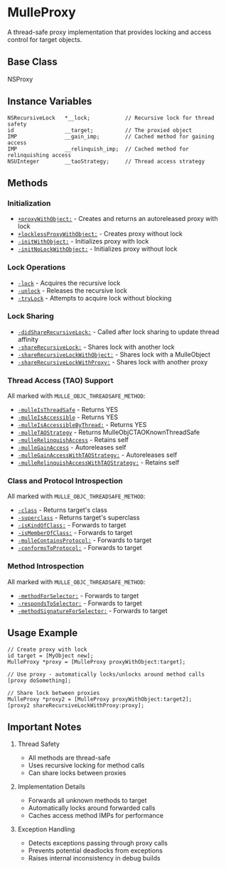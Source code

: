 # MulleProxy

A thread-safe proxy implementation that provides locking and access control for target objects.

## Base Class
NSProxy

## Instance Variables
```objc
NSRecursiveLock   *__lock;           // Recursive lock for thread safety
id                __target;          // The proxied object
IMP               __gain_imp;        // Cached method for gaining access
IMP               __relinquish_imp;  // Cached method for relinquishing access
NSUInteger        __taoStrategy;     // Thread access strategy
```

## Methods

### Initialization
- [`+proxyWithObject:`](https://www.perplexity.ai/search?q=Please+create+some+detailed+API+documentation+for+the+method+proxyWithObject+of+MulleProxy+of+the+MulleObjC+project+https://github.com/mulle-objc/MulleObjC.+You+will+find+source+code+probably+at+https://github.com/mulle-objc/MulleObjC/blob/master/src/class/MulleProxy.m+and+the+header+at+https://github.com/mulle-objc/MulleObjC/blob/master/src/class/MulleProxy.h+and+there+may+also+be+tests+for+it+in+the+test/+folder) - Creates and returns an autoreleased proxy with lock
- [`+locklessProxyWithObject:`](https://www.perplexity.ai/search?q=Please+create+some+detailed+API+documentation+for+the+method+locklessProxyWithObject+of+MulleProxy+of+the+MulleObjC+project+https://github.com/mulle-objc/MulleObjC.+You+will+find+source+code+probably+at+https://github.com/mulle-objc/MulleObjC/blob/master/src/class/MulleProxy.m+and+the+header+at+https://github.com/mulle-objc/MulleObjC/blob/master/src/class/MulleProxy.h+and+there+may+also+be+tests+for+it+in+the+test/+folder) - Creates proxy without lock
- [`-initWithObject:`](https://www.perplexity.ai/search?q=Please+create+some+detailed+API+documentation+for+the+method+initWithObject+of+MulleProxy+of+the+MulleObjC+project+https://github.com/mulle-objc/MulleObjC.+You+will+find+source+code+probably+at+https://github.com/mulle-objc/MulleObjC/blob/master/src/class/MulleProxy.m+and+the+header+at+https://github.com/mulle-objc/MulleObjC/blob/master/src/class/MulleProxy.h+and+there+may+also+be+tests+for+it+in+the+test/+folder) - Initializes proxy with lock
- [`-initNoLockWithObject:`](https://www.perplexity.ai/search?q=Please+create+some+detailed+API+documentation+for+the+method+initNoLockWithObject+of+MulleProxy+of+the+MulleObjC+project+https://github.com/mulle-objc/MulleObjC.+You+will+find+source+code+probably+at+https://github.com/mulle-objc/MulleObjC/blob/master/src/class/MulleProxy.m+and+the+header+at+https://github.com/mulle-objc/MulleObjC/blob/master/src/class/MulleProxy.h+and+there+may+also+be+tests+for+it+in+the+test/+folder) - Initializes proxy without lock

### Lock Operations
- [`-lock`](https://www.perplexity.ai/search?q=Please+create+some+detailed+API+documentation+for+the+method+lock+of+MulleProxy+of+the+MulleObjC+project+https://github.com/mulle-objc/MulleObjC.+You+will+find+source+code+probably+at+https://github.com/mulle-objc/MulleObjC/blob/master/src/class/MulleProxy.m+and+the+header+at+https://github.com/mulle-objc/MulleObjC/blob/master/src/class/MulleProxy.h+and+there+may+also+be+tests+for+it+in+the+test/+folder) - Acquires the recursive lock
- [`-unlock`](https://www.perplexity.ai/search?q=Please+create+some+detailed+API+documentation+for+the+method+unlock+of+MulleProxy+of+the+MulleObjC+project+https://github.com/mulle-objc/MulleObjC.+You+will+find+source+code+probably+at+https://github.com/mulle-objc/MulleObjC/blob/master/src/class/MulleProxy.m+and+the+header+at+https://github.com/mulle-objc/MulleObjC/blob/master/src/class/MulleProxy.h+and+there+may+also+be+tests+for+it+in+the+test/+folder) - Releases the recursive lock
- [`-tryLock`](https://www.perplexity.ai/search?q=Please+create+some+detailed+API+documentation+for+the+method+tryLock+of+MulleProxy+of+the+MulleObjC+project+https://github.com/mulle-objc/MulleObjC.+You+will+find+source+code+probably+at+https://github.com/mulle-objc/MulleObjC/blob/master/src/class/MulleProxy.m+and+the+header+at+https://github.com/mulle-objc/MulleObjC/blob/master/src/class/MulleProxy.h+and+there+may+also+be+tests+for+it+in+the+test/+folder) - Attempts to acquire lock without blocking

### Lock Sharing
- [`-didShareRecursiveLock:`](https://www.perplexity.ai/search?q=Please+create+some+detailed+API+documentation+for+the+method+didShareRecursiveLock+of+MulleProxy+of+the+MulleObjC+project+https://github.com/mulle-objc/MulleObjC.+You+will+find+source+code+probably+at+https://github.com/mulle-objc/MulleObjC/blob/master/src/class/MulleProxy.m+and+the+header+at+https://github.com/mulle-objc/MulleObjC/blob/master/src/class/MulleProxy.h+and+there+may+also+be+tests+for+it+in+the+test/+folder) - Called after lock sharing to update thread affinity
- [`-shareRecursiveLock:`](https://www.perplexity.ai/search?q=Please+create+some+detailed+API+documentation+for+the+method+shareRecursiveLock+of+MulleProxy+of+the+MulleObjC+project+https://github.com/mulle-objc/MulleObjC.+You+will+find+source+code+probably+at+https://github.com/mulle-objc/MulleObjC/blob/master/src/class/MulleProxy.m+and+the+header+at+https://github.com/mulle-objc/MulleObjC/blob/master/src/class/MulleProxy.h+and+there+may+also+be+tests+for+it+in+the+test/+folder) - Shares lock with another lock
- [`-shareRecursiveLockWithObject:`](https://www.perplexity.ai/search?q=Please+create+some+detailed+API+documentation+for+the+method+shareRecursiveLockWithObject+of+MulleProxy+of+the+MulleObjC+project+https://github.com/mulle-objc/MulleObjC.+You+will+find+source+code+probably+at+https://github.com/mulle-objc/MulleObjC/blob/master/src/class/MulleProxy.m+and+the+header+at+https://github.com/mulle-objc/MulleObjC/blob/master/src/class/MulleProxy.h+and+there+may+also+be+tests+for+it+in+the+test/+folder) - Shares lock with a MulleObject
- [`-shareRecursiveLockWithProxy:`](https://www.perplexity.ai/search?q=Please+create+some+detailed+API+documentation+for+the+method+shareRecursiveLockWithProxy+of+MulleProxy+of+the+MulleObjC+project+https://github.com/mulle-objc/MulleObjC.+You+will+find+source+code+probably+at+https://github.com/mulle-objc/MulleObjC/blob/master/src/class/MulleProxy.m+and+the+header+at+https://github.com/mulle-objc/MulleObjC/blob/master/src/class/MulleProxy.h+and+there+may+also+be+tests+for+it+in+the+test/+folder) - Shares lock with another proxy

### Thread Access (TAO) Support
All marked with `MULLE_OBJC_THREADSAFE_METHOD`:
- [`-mulleIsThreadSafe`](https://www.perplexity.ai/search?q=Please+create+some+detailed+API+documentation+for+the+method+mulleIsThreadSafe+of+MulleProxy+of+the+MulleObjC+project+https://github.com/mulle-objc/MulleObjC.+You+will+find+source+code+probably+at+https://github.com/mulle-objc/MulleObjC/blob/master/src/class/MulleProxy.m+and+the+header+at+https://github.com/mulle-objc/MulleObjC/blob/master/src/class/MulleProxy.h+and+there+may+also+be+tests+for+it+in+the+test/+folder) - Returns YES
- [`-mulleIsAccessible`](https://www.perplexity.ai/search?q=Please+create+some+detailed+API+documentation+for+the+method+mulleIsAccessible+of+MulleProxy+of+the+MulleObjC+project+https://github.com/mulle-objc/MulleObjC.+You+will+find+source+code+probably+at+https://github.com/mulle-objc/MulleObjC/blob/master/src/class/MulleProxy.m+and+the+header+at+https://github.com/mulle-objc/MulleObjC/blob/master/src/class/MulleProxy.h+and+there+may+also+be+tests+for+it+in+the+test/+folder) - Returns YES
- [`-mulleIsAccessibleByThread:`](https://www.perplexity.ai/search?q=Please+create+some+detailed+API+documentation+for+the+method+mulleIsAccessibleByThread+of+MulleProxy+of+the+MulleObjC+project+https://github.com/mulle-objc/MulleObjC.+You+will+find+source+code+probably+at+https://github.com/mulle-objc/MulleObjC/blob/master/src/class/MulleProxy.m+and+the+header+at+https://github.com/mulle-objc/MulleObjC/blob/master/src/class/MulleProxy.h+and+there+may+also+be+tests+for+it+in+the+test/+folder) - Returns YES
- [`-mulleTAOStrategy`](https://www.perplexity.ai/search?q=Please+create+some+detailed+API+documentation+for+the+method+mulleTAOStrategy+of+MulleProxy+of+the+MulleObjC+project+https://github.com/mulle-objc/MulleObjC.+You+will+find+source+code+probably+at+https://github.com/mulle-objc/MulleObjC/blob/master/src/class/MulleProxy.m+and+the+header+at+https://github.com/mulle-objc/MulleObjC/blob/master/src/class/MulleProxy.h+and+there+may+also+be+tests+for+it+in+the+test/+folder) - Returns MulleObjCTAOKnownThreadSafe
- [`-mulleRelinquishAccess`](https://www.perplexity.ai/search?q=Please+create+some+detailed+API+documentation+for+the+method+mulleRelinquishAccess+of+MulleProxy+of+the+MulleObjC+project+https://github.com/mulle-objc/MulleObjC.+You+will+find+source+code+probably+at+https://github.com/mulle-objc/MulleObjC/blob/master/src/class/MulleProxy.m+and+the+header+at+https://github.com/mulle-objc/MulleObjC/blob/master/src/class/MulleProxy.h+and+there+may+also+be+tests+for+it+in+the+test/+folder) - Retains self
- [`-mulleGainAccess`](https://www.perplexity.ai/search?q=Please+create+some+detailed+API+documentation+for+the+method+mulleGainAccess+of+MulleProxy+of+the+MulleObjC+project+https://github.com/mulle-objc/MulleObjC.+You+will+find+source+code+probably+at+https://github.com/mulle-objc/MulleObjC/blob/master/src/class/MulleProxy.m+and+the+header+at+https://github.com/mulle-objc/MulleObjC/blob/master/src/class/MulleProxy.h+and+there+may+also+be+tests+for+it+in+the+test/+folder) - Autoreleases self
- [`-mulleGainAccessWithTAOStrategy:`](https://www.perplexity.ai/search?q=Please+create+some+detailed+API+documentation+for+the+method+mulleGainAccessWithTAOStrategy+of+MulleProxy+of+the+MulleObjC+project+https://github.com/mulle-objc/MulleObjC.+You+will+find+source+code+probably+at+https://github.com/mulle-objc/MulleObjC/blob/master/src/class/MulleProxy.m+and+the+header+at+https://github.com/mulle-objc/MulleObjC/blob/master/src/class/MulleProxy.h+and+there+may+also+be+tests+for+it+in+the+test/+folder) - Autoreleases self
- [`-mulleRelinquishAccessWithTAOStrategy:`](https://www.perplexity.ai/search?q=Please+create+some+detailed+API+documentation+for+the+method+mulleRelinquishAccessWithTAOStrategy+of+MulleProxy+of+the+MulleObjC+project+https://github.com/mulle-objc/MulleObjC.+You+will+find+source+code+probably+at+https://github.com/mulle-objc/MulleObjC/blob/master/src/class/MulleProxy.m+and+the+header+at+https://github.com/mulle-objc/MulleObjC/blob/master/src/class/MulleProxy.h+and+there+may+also+be+tests+for+it+in+the+test/+folder) - Retains self

### Class and Protocol Introspection
All marked with `MULLE_OBJC_THREADSAFE_METHOD`:
- [`-class`](https://www.perplexity.ai/search?q=Please+create+some+detailed+API+documentation+for+the+method+class+of+MulleProxy+of+the+MulleObjC+project+https://github.com/mulle-objc/MulleObjC.+You+will+find+source+code+probably+at+https://github.com/mulle-objc/MulleObjC/blob/master/src/class/MulleProxy.m+and+the+header+at+https://github.com/mulle-objc/MulleObjC/blob/master/src/class/MulleProxy.h+and+there+may+also+be+tests+for+it+in+the+test/+folder) - Returns target's class
- [`-superclass`](https://www.perplexity.ai/search?q=Please+create+some+detailed+API+documentation+for+the+method+superclass+of+MulleProxy+of+the+MulleObjC+project+https://github.com/mulle-objc/MulleObjC.+You+will+find+source+code+probably+at+https://github.com/mulle-objc/MulleObjC/blob/master/src/class/MulleProxy.m+and+the+header+at+https://github.com/mulle-objc/MulleObjC/blob/master/src/class/MulleProxy.h+and+there+may+also+be+tests+for+it+in+the+test/+folder) - Returns target's superclass
- [`-isKindOfClass:`](https://www.perplexity.ai/search?q=Please+create+some+detailed+API+documentation+for+the+method+isKindOfClass+of+MulleProxy+of+the+MulleObjC+project+https://github.com/mulle-objc/MulleObjC.+You+will+find+source+code+probably+at+https://github.com/mulle-objc/MulleObjC/blob/master/src/class/MulleProxy.m+and+the+header+at+https://github.com/mulle-objc/MulleObjC/blob/master/src/class/MulleProxy.h+and+there+may+also+be+tests+for+it+in+the+test/+folder) - Forwards to target
- [`-isMemberOfClass:`](https://www.perplexity.ai/search?q=Please+create+some+detailed+API+documentation+for+the+method+isMemberOfClass+of+MulleProxy+of+the+MulleObjC+project+https://github.com/mulle-objc/MulleObjC.+You+will+find+source+code+probably+at+https://github.com/mulle-objc/MulleObjC/blob/master/src/class/MulleProxy.m+and+the+header+at+https://github.com/mulle-objc/MulleObjC/blob/master/src/class/MulleProxy.h+and+there+may+also+be+tests+for+it+in+the+test/+folder) - Forwards to target
- [`-mulleContainsProtocol:`](https://www.perplexity.ai/search?q=Please+create+some+detailed+API+documentation+for+the+method+mulleContainsProtocol+of+MulleProxy+of+the+MulleObjC+project+https://github.com/mulle-objc/MulleObjC.+You+will+find+source+code+probably+at+https://github.com/mulle-objc/MulleObjC/blob/master/src/class/MulleProxy.m+and+the+header+at+https://github.com/mulle-objc/MulleObjC/blob/master/src/class/MulleProxy.h+and+there+may+also+be+tests+for+it+in+the+test/+folder) - Forwards to target
- [`-conformsToProtocol:`](https://www.perplexity.ai/search?q=Please+create+some+detailed+API+documentation+for+the+method+conformsToProtocol+of+MulleProxy+of+the+MulleObjC+project+https://github.com/mulle-objc/MulleObjC.+You+will+find+source+code+probably+at+https://github.com/mulle-objc/MulleObjC/blob/master/src/class/MulleProxy.m+and+the+header+at+https://github.com/mulle-objc/MulleObjC/blob/master/src/class/MulleProxy.h+and+there+may+also+be+tests+for+it+in+the+test/+folder) - Forwards to target

### Method Introspection
All marked with `MULLE_OBJC_THREADSAFE_METHOD`:
- [`-methodForSelector:`](https://www.perplexity.ai/search?q=Please+create+some+detailed+API+documentation+for+the+method+methodForSelector+of+MulleProxy+of+the+MulleObjC+project+https://github.com/mulle-objc/MulleObjC.+You+will+find+source+code+probably+at+https://github.com/mulle-objc/MulleObjC/blob/master/src/class/MulleProxy.m+and+the+header+at+https://github.com/mulle-objc/MulleObjC/blob/master/src/class/MulleProxy.h+and+there+may+also+be+tests+for+it+in+the+test/+folder) - Forwards to target
- [`-respondsToSelector:`](https://www.perplexity.ai/search?q=Please+create+some+detailed+API+documentation+for+the+method+respondsToSelector+of+MulleProxy+of+the+MulleObjC+project+https://github.com/mulle-objc/MulleObjC.+You+will+find+source+code+probably+at+https://github.com/mulle-objc/MulleObjC/blob/master/src/class/MulleProxy.m+and+the+header+at+https://github.com/mulle-objc/MulleObjC/blob/master/src/class/MulleProxy.h+and+there+may+also+be+tests+for+it+in+the+test/+folder) - Forwards to target
- [`-methodSignatureForSelector:`](https://www.perplexity.ai/search?q=Please+create+some+detailed+API+documentation+for+the+method+methodSignatureForSelector+of+MulleProxy+of+the+MulleObjC+project+https://github.com/mulle-objc/MulleObjC.+You+will+find+source+code+probably+at+https://github.com/mulle-objc/MulleObjC/blob/master/src/class/MulleProxy.m+and+the+header+at+https://github.com/mulle-objc/MulleObjC/blob/master/src/class/MulleProxy.h+and+there+may+also+be+tests+for+it+in+the+test/+folder) - Forwards to target

## Usage Example

```objc
// Create proxy with lock
id target = [MyObject new];
MulleProxy *proxy = [MulleProxy proxyWithObject:target];

// Use proxy - automatically locks/unlocks around method calls
[proxy doSomething];

// Share lock between proxies
MulleProxy *proxy2 = [MulleProxy proxyWithObject:target2];
[proxy2 shareRecursiveLockWithProxy:proxy];
```

## Important Notes

1. Thread Safety
   - All methods are thread-safe
   - Uses recursive locking for method calls
   - Can share locks between proxies

2. Implementation Details
   - Forwards all unknown methods to target
   - Automatically locks around forwarded calls
   - Caches access method IMPs for performance

3. Exception Handling
   - Detects exceptions passing through proxy calls
   - Prevents potential deadlocks from exceptions
   - Raises internal inconsistency in debug builds
